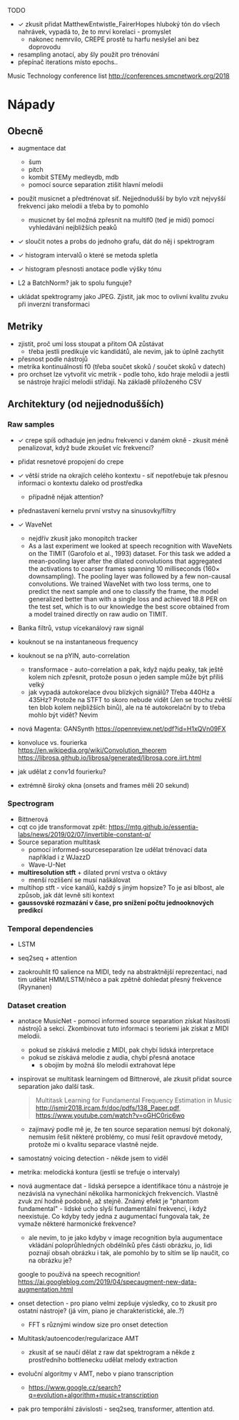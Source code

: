TODO
- ✓ zkusit přidat MatthewEntwistle_FairerHopes hluboký tón do všech nahrávek, vypadá to, že to mrví korelaci - promyslet
    - nakonec nemrvilo, CREPE prostě tu harfu neslyšel ani bez doprovodu
- resampling anotací, aby šly použít pro trénování
- přepínač iterations místo epochs..

Music Technology conference list
http://conferences.smcnetwork.org/2018

# Nápady
## Obecně
- augmentace dat
    - šum
    - pitch
    - kombit STEMy medleydb, mdb
    - pomocí source separation ztišit hlavní melodii

- použít musicnet a předtrénovat síť. Nejjednodušší by bylo vzít nejvyšší frekvenci jako melodii a třeba by to pomohlo
    - musicnet by šel možná zpřesnit na multif0 (teď je midi) pomocí vyhledávání nejbližších peaků
- ✓ sloučit notes a probs do jednoho grafu, dát do něj i spektrogram
- ✓ histogram intervalů o které se metoda spletla
- ✓ histogram přesnosti anotace podle výšky tónu
- L2 a BatchNorm? jak to spolu funguje?
- ukládat spektrogramy jako JPEG. Zjistit, jak moc to ovlivní kvalitu zvuku při inverzní transformaci

## Metriky
- zjistit, proč umí loss stoupat a přitom OA zůstávat
    - třeba jestli predikuje víc kandidátů, ale nevim, jak to úplně zachytit
- přesnost podle nástrojů
- metrika kontinuálnosti f0 (třeba součet skoků / součet skoků v datech)
- pro orchset lze vytvořit víc metrik - podle toho, kdo hraje melodii a jestli se nástroje hrající melodii střídají. Na základě přiloženého CSV


## Architektury (od nejjednodušších)
### Raw samples
- ✓ crepe spíš odhaduje jen jednu frekvenci v daném okně - zkusit méně penalizovat, když bude zkoušet víc frekvencí?
- přidat resnetové propojení do crepe
- ✓ větší stride na okrajích celého kontextu - síť nepotřebuje tak přesnou informaci o kontextu daleko od prostředka
    - případně nějak attention?
- přednastavení kernelu první vrstvy na sinusovky/filtry
- ✓ WaveNet   
    - nejdřív zkusit jako monopitch tracker
    - As a last experiment we looked at speech recognition with WaveNets on the TIMIT (Garofolo et al., 1993) dataset. For this task we added a mean-pooling layer after the dilated convolutions that aggregated the activations to coarser frames spanning 10 milliseconds (160× downsampling). The pooling layer was followed by a few non-causal convolutions. We trained WaveNet with two loss terms, one to predict the next sample and one to classify the frame, the model generalized better than with a single loss and achieved 18.8 PER on the test set, which is to our knowledge the best score obtained from a model trained directly on raw audio on TIMIT.
- Banka filtrů, vstup vícekanálový raw signál
- kouknout se na instantaneous frequency
- kouknout se na pYIN, auto-correlation
    - transformace - auto-correlation a pak, když najdu peaky, tak ještě kolem nich zpřesnit, protože posun o jeden sample může být příliš velký
    - jak vypadá autokorelace dvou blízkých signálů? Třeba 440Hz a 435Hz? Protože na STFT to skoro nebude vidět (Jen se trochu zvětší ten blob kolem nejbližších binů), ale na té autokorelační by to třeba mohlo být vidět? Nevim

- nová Magenta: GANSynth https://openreview.net/pdf?id=H1xQVn09FX

- konvoluce vs. fourierka https://en.wikipedia.org/wiki/Convolution_theorem
https://librosa.github.io/librosa/generated/librosa.core.iirt.html

- jak udělat z conv1d fourierku?

- extrémně široký okna (onsets and frames měli 20 sekund)

### Spectrogram
- Bittnerová
- cqt co jde transformovat zpět: https://mtg.github.io/essentia-labs/news/2019/02/07/invertible-constant-q/
- Source separation multitask
    - pomocí informed-sourceseparation lze udělat trénovací data například i z WJazzD
    - Wave-U-Net
- **multiresolution stft** + dilated první vrstva o oktávy
    - menší rozlišení se musí naškálovat
- multihop stft - více kanálů, každý s jiným hopsize? To je asi blbost, ale způsob, jak dát levně síti kontext
- **gaussovské rozmazání v čase, pro snížení počtu jednooknových predikcí**

### Temporal dependencies
- LSTM
- seq2seq + attention

- zaokrouhlit f0 salience na MIDI, tedy na abstraktnější reprezentaci, nad tim udělat HMM/LSTM/něco a pak zpětně dohledat přesný frekvence (Ryynanen)

### Dataset creation
- anotace MusicNet - pomocí informed source separation získat hlasitosti nástrojů a sekcí. Zkombinovat tuto informaci s teoriemi jak získat z MIDI melodii. 
    - pokud se získává melodie z MIDI, pak chybí lidská interpretace
    - pokud se získává melodie z audia, chybí přesná anotace
        - s obojím by možná šlo melodii extrahovat lépe


- inspirovat se multitask learningem od Bittnerové, ale zkusit přidat source separation jako další task.
    > Multitask Learning for Fundamental Frequency Estimation in Music
    > http://ismir2018.ircam.fr/doc/pdfs/138_Paper.pdf, https://www.youtube.com/watch?v=oGHC0ric6wo
    - zajímavý podle mě je, že ten source separation nemusí být dokonalý, nemusím řešit některé problémy, co musí řešit opravdové metody, protože mi o kvalitu separace vlastně nejde.

- samostatný voicing detection - někde jsem to viděl

- metrika: melodická kontura (jestli se trefuje o intervaly)

- nová augmentace dat - lidská persepce a identifikace tónu a nástroje je nezávislá na vynechání několika harmonických frekvencích. Vlastně zvuk zní hodně podobně, až stejně. Známý efekt je "phantom fundamental" - lidské ucho slyší fundamentální frekvenci, i když neexistuje. Co kdyby tedy jedna z augumentací fungovala tak, že vymaže některé harmonické frekvence?
    - ale nevím, to je jako kdyby v image recognition byla augumentace vkládání poloprůhledných obdélníků přes části obrázku, jo, lidi poznají obsah obrázku i tak, ale pomohlo by to sítím se líp naučit, co na obrázku je?
    
    google to používá na speech recognition! https://ai.googleblog.com/2019/04/specaugment-new-data-augmentation.html

- onset detection - pro piano velmi zepšuje výsledky, co to zkusit pro ostatní nástroje? (já vím, piano je charakteristické, ale..?)
    - FFT s různými window size pro onset detection

- Multitask/autoencoder/regularizace AMT
    - zkusit ať se naučí dělat z raw dat spektrogram a někde z prostředního bottlenecku udělat melody extraction

- evoluční algoritmy v AMT, nebo v piano transcription
	- https://www.google.cz/search?q=evolution+algorithm+music+transcription

- pak pro temporální závislosti - seq2seq, transformer, attention atd.